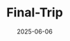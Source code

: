 ---
title: Final-Trip
icon: plane
date: 2025-06-06
weight: 10
description: >
   Un programme Shell conçu pour traiter des fichiers de données de centrales électriques afin de déterminer si ces dernières sont en marge ou en surproduction.
tags: [JavaScript, SQL, HTML/CSS]
externalUrl: https://github.com/jkengineer42/Final-Trip
---